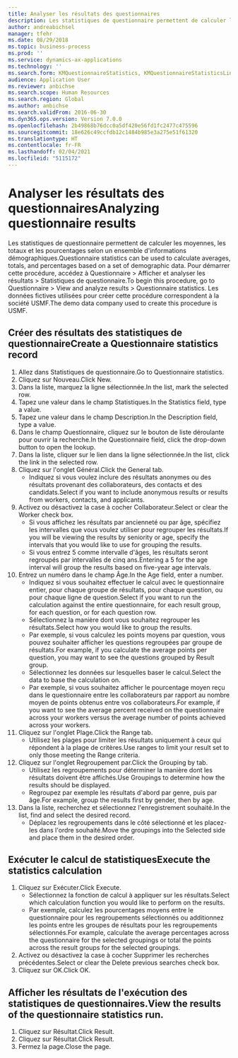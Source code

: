 ```yaml
---
title: Analyser les résultats des questionnaires
description: Les statistiques de questionnaire permettent de calculer les moyennes, les totaux et les pourcentages selon un ensemble d'informations démographiques.
author: andreabichsel
manager: tfehr
ms.date: 08/29/2018
ms.topic: business-process
ms.prod: ''
ms.service: dynamics-ax-applications
ms.technology: ''
ms.search.form: KMQuestionnaireStatistics, KMQuestionnaireStatisticsLine, HcmLearningWorkspace
audience: Application User
ms.reviewer: anbichse
ms.search.scope: Human Resources
ms.search.region: Global
ms.author: anbichse
ms.search.validFrom: 2016-06-30
ms.dyn365.ops.version: Version 7.0.0
ms.openlocfilehash: 2b49868b76dcc0a5df420e56fd1fc2477c475596
ms.sourcegitcommit: 18e626c49ccfdb12c1484b985e3a275e51f61320
ms.translationtype: HT
ms.contentlocale: fr-FR
ms.lasthandoff: 02/04/2021
ms.locfileid: "5115172"
---
```

# <a name="analyzing-questionnaire-results"></a><span data-ttu-id="e045a-103">Analyser les résultats des questionnaires</span><span class="sxs-lookup"><span data-stu-id="e045a-103">Analyzing questionnaire results</span></span>



<span data-ttu-id="e045a-104">Les statistiques de questionnaire permettent de calculer les moyennes, les totaux et les pourcentages selon un ensemble d'informations démographiques.</span><span class="sxs-lookup"><span data-stu-id="e045a-104">Questionnaire statistics can be used to calculate averages, totals, and percentages based on a set of demographic data.</span></span> <span data-ttu-id="e045a-105">Pour démarrer cette procédure, accédez à Questionnaire > Afficher et analyser les résultats > Statistiques de questionnaire.</span><span class="sxs-lookup"><span data-stu-id="e045a-105">To begin this procedure, go to Questionnaire > View and analyze results > Questionnaire statistics.</span></span> <span data-ttu-id="e045a-106">Les données fictives utilisées pour créer cette procédure correspondent à la société USMF.</span><span class="sxs-lookup"><span data-stu-id="e045a-106">The demo data company used to create this procedure is USMF.</span></span>


## <a name="create-a-questionnaire-statistics-record"></a><span data-ttu-id="e045a-107">Créer des résultats des statistiques de questionnaire</span><span class="sxs-lookup"><span data-stu-id="e045a-107">Create a Questionnaire statistics record</span></span>
1. <span data-ttu-id="e045a-108">Allez dans Statistiques de questionnaire.</span><span class="sxs-lookup"><span data-stu-id="e045a-108">Go to Questionnaire statistics.</span></span>
2. <span data-ttu-id="e045a-109">Cliquez sur Nouveau.</span><span class="sxs-lookup"><span data-stu-id="e045a-109">Click New.</span></span>
3. <span data-ttu-id="e045a-110">Dans la liste, marquez la ligne sélectionnée.</span><span class="sxs-lookup"><span data-stu-id="e045a-110">In the list, mark the selected row.</span></span>
4. <span data-ttu-id="e045a-111">Tapez une valeur dans le champ Statistiques.</span><span class="sxs-lookup"><span data-stu-id="e045a-111">In the Statistics field, type a value.</span></span>
5. <span data-ttu-id="e045a-112">Tapez une valeur dans le champ Description.</span><span class="sxs-lookup"><span data-stu-id="e045a-112">In the Description field, type a value.</span></span>
6. <span data-ttu-id="e045a-113">Dans le champ Questionnaire, cliquez sur le bouton de liste déroulante pour ouvrir la recherche.</span><span class="sxs-lookup"><span data-stu-id="e045a-113">In the Questionnaire field, click the drop-down button to open the lookup.</span></span>
7. <span data-ttu-id="e045a-114">Dans la liste, cliquer sur le lien dans la ligne sélectionnée.</span><span class="sxs-lookup"><span data-stu-id="e045a-114">In the list, click the link in the selected row.</span></span>
8. <span data-ttu-id="e045a-115">Cliquez sur l'onglet Général.</span><span class="sxs-lookup"><span data-stu-id="e045a-115">Click the General tab.</span></span>
    * <span data-ttu-id="e045a-116">Indiquez si vous voulez inclure des résultats anonymes ou des résultats provenant des collaborateurs, des contacts et des candidats.</span><span class="sxs-lookup"><span data-stu-id="e045a-116">Select if you want to include anonymous results or results from workers, contacts, and applicants.</span></span>  
9. <span data-ttu-id="e045a-117">Activez ou désactivez la case à cocher Collaborateur.</span><span class="sxs-lookup"><span data-stu-id="e045a-117">Select or clear the Worker check box.</span></span>
    * <span data-ttu-id="e045a-118">Si vous affichez les résultats par ancienneté ou par âge, spécifiez les intervalles que vous voulez utiliser pour regrouper les résultats.</span><span class="sxs-lookup"><span data-stu-id="e045a-118">If you will be viewing the results by seniority or age, specify the intervals that you would like to use for grouping the results.</span></span>  
    * <span data-ttu-id="e045a-119">Si vous entrez 5 comme intervalle d'âges, les résultats seront regroupés par intervalles de cinq ans.</span><span class="sxs-lookup"><span data-stu-id="e045a-119">Entering a 5 for the age interval will group the results based on five-year age intervals.</span></span>  
10. <span data-ttu-id="e045a-120">Entrez un numéro dans le champ Âge.</span><span class="sxs-lookup"><span data-stu-id="e045a-120">In the Age field, enter a number.</span></span>
    * <span data-ttu-id="e045a-121">Indiquez si vous souhaitez effectuer le calcul avec le questionnaire entier, pour chaque groupe de résultats, pour chaque question, ou pour chaque ligne de question.</span><span class="sxs-lookup"><span data-stu-id="e045a-121">Select if you want to run the calculation against the entire questionnaire, for each result group, for each question, or for each question row.</span></span>  
    * <span data-ttu-id="e045a-122">Sélectionnez la manière dont vous souhaitez regrouper les résultats.</span><span class="sxs-lookup"><span data-stu-id="e045a-122">Select how you would like to group the results.</span></span>  
    * <span data-ttu-id="e045a-123">Par exemple, si vous calculez les points moyens par question, vous pouvez souhaiter afficher les questions regroupées par groupe de résultats.</span><span class="sxs-lookup"><span data-stu-id="e045a-123">For example, if you calculate the average points per question, you may want to see the questions grouped by Result group.</span></span>  
    * <span data-ttu-id="e045a-124">Sélectionnez les données sur lesquelles baser le calcul.</span><span class="sxs-lookup"><span data-stu-id="e045a-124">Select the data to base the calculation on.</span></span>  
    * <span data-ttu-id="e045a-125">Par exemple, si vous souhaitez afficher le pourcentage moyen reçu dans le questionnaire entre les collaborateurs par rapport au nombre moyen de points obtenus entre vos collaborateurs.</span><span class="sxs-lookup"><span data-stu-id="e045a-125">For example, if you want to see the average percent received on the questionnaire across your workers versus the average number of points achieved across your workers.</span></span>  
11. <span data-ttu-id="e045a-126">Cliquez sur l'onglet Plage.</span><span class="sxs-lookup"><span data-stu-id="e045a-126">Click the Range tab.</span></span>
    * <span data-ttu-id="e045a-127">Utilisez les plages pour limiter les résultats uniquement à ceux qui répondent à la plage de critères.</span><span class="sxs-lookup"><span data-stu-id="e045a-127">Use ranges to limit your result set to only those meeting the Range criteria.</span></span>  
12. <span data-ttu-id="e045a-128">Cliquez sur l'onglet Regroupement par.</span><span class="sxs-lookup"><span data-stu-id="e045a-128">Click the Grouping by tab.</span></span>
    * <span data-ttu-id="e045a-129">Utilisez les regroupements pour déterminer la manière dont les résultats doivent être affichés.</span><span class="sxs-lookup"><span data-stu-id="e045a-129">Use Groupings to determine how the results should be displayed.</span></span>  
    * <span data-ttu-id="e045a-130">Regroupez par exemple les résultats d'abord par genre, puis par âge.</span><span class="sxs-lookup"><span data-stu-id="e045a-130">For example, group the results first by gender, then by age.</span></span>  
13. <span data-ttu-id="e045a-131">Dans la liste, recherchez et sélectionnez l'enregistrement souhaité.</span><span class="sxs-lookup"><span data-stu-id="e045a-131">In the list, find and select the desired record.</span></span>
    * <span data-ttu-id="e045a-132">Déplacez les regroupements dans le côté sélectionné et les placez-les dans l'ordre souhaité.</span><span class="sxs-lookup"><span data-stu-id="e045a-132">Move the groupings into the Selected side and place them in the desired order.</span></span>  

## <a name="execute-the-statistics-calculation"></a><span data-ttu-id="e045a-133">Exécuter le calcul de statistiques</span><span class="sxs-lookup"><span data-stu-id="e045a-133">Execute the statistics calculation</span></span>
1. <span data-ttu-id="e045a-134">Cliquez sur Exécuter.</span><span class="sxs-lookup"><span data-stu-id="e045a-134">Click Execute.</span></span>
    * <span data-ttu-id="e045a-135">Sélectionnez la fonction de calcul à appliquer sur les résultats.</span><span class="sxs-lookup"><span data-stu-id="e045a-135">Select which calculation function you would like to perform on the results.</span></span>  
    * <span data-ttu-id="e045a-136">Par exemple, calculez les pourcentages moyens entre le questionnaire pour les regroupements sélectionnés ou additionnez les points entre les groupes de résultats pour les regroupements sélectionnés.</span><span class="sxs-lookup"><span data-stu-id="e045a-136">For example, calculate the average percentages across the questionnaire for the selected groupings or total the points across the result groups for the selected groupings.</span></span>  
2. <span data-ttu-id="e045a-137">Activez ou désactivez la case à cocher Supprimer les recherches précédentes.</span><span class="sxs-lookup"><span data-stu-id="e045a-137">Select or clear the Delete previous searches check box.</span></span>
3. <span data-ttu-id="e045a-138">Cliquez sur OK.</span><span class="sxs-lookup"><span data-stu-id="e045a-138">Click OK.</span></span>

## <a name="view-the-results-of-the-questionnaire-statistics-run"></a><span data-ttu-id="e045a-139">Afficher les résultats de l'exécution des statistiques de questionnaires.</span><span class="sxs-lookup"><span data-stu-id="e045a-139">View the results of the questionnaire statistics run.</span></span>
1. <span data-ttu-id="e045a-140">Cliquez sur Résultat.</span><span class="sxs-lookup"><span data-stu-id="e045a-140">Click Result.</span></span>
2. <span data-ttu-id="e045a-141">Cliquez sur Résultat.</span><span class="sxs-lookup"><span data-stu-id="e045a-141">Click Result.</span></span>
3. <span data-ttu-id="e045a-142">Fermez la page.</span><span class="sxs-lookup"><span data-stu-id="e045a-142">Close the page.</span></span>

